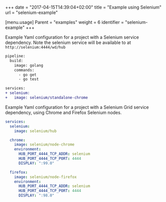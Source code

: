 +++
date = "2017-04-15T14:39:04+02:00"
title = "Example using Selenium"
url = "selenium-example"

[menu.usage]
  Parent = "examples"
  weight = 6
  identifier = "selenium-example"
+++

Example Yaml configuration for a project with a Selenium service dependency. Note the selenium service will be available to at `http://selenium:4444/wd/hub`

```diff
pipeline:
  build:
    image: golang
    commands:
      - go get
      - go test

services:
+ selenium:
+   image: selenium/standalone-chrome
```

Example Yaml configuration for a project with a Selenium Grid service dependency, using Chrome and Firefox Selenium nodes.

```yaml
services:
  selenium:
    image: selenium/hub

  chrome:
    image: selenium/node-chrome
    environment:
      HUB_PORT_4444_TCP_ADDR: selenium
      HUB_PORT_4444_TCP_PORT: 4444
      DISPLAY: ":99.0"

  firefox:
    image: selenium/node-firefox
    environment:
      HUB_PORT_4444_TCP_ADDR: selenium
      HUB_PORT_4444_TCP_PORT: 4444
      DISPLAY: ":98.0"
```
